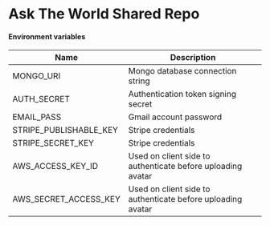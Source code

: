 # Ask The World Shared Repo

#### Environment variables

| Name                   | Description                                                 |
| ---------------------- | ----------------------------------------------------------- |
| MONGO_URI              | Mongo database connection string                            |
| AUTH_SECRET            | Authentication token signing secret                         |
| EMAIL_PASS             | Gmail account password                                      |
| STRIPE_PUBLISHABLE_KEY | Stripe credentials                                          |
| STRIPE_SECRET_KEY      | Stripe credentials                                          |
| AWS_ACCESS_KEY_ID      | Used on client side to authenticate before uploading avatar |
| AWS_SECRET_ACCESS_KEY  | Used on client side to authenticate before uploading avatar |
